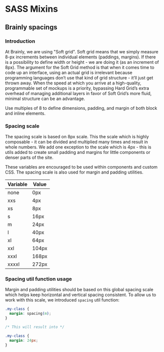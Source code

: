 # SASS Mixins

## Brainly spacings

### Introduction

At Brainly, we are using "Soft grid". Soft grid means that we simply measure 8-px
increments between individual elements (paddings, margins). If there is
a possibility to define width or height - we are doing it (as an increment
of 8px). The argument for the Soft Grid method is that when it comes
time to code up an interface, using an actual grid is irrelevant because
programming languages don’t use that kind of grid structure - it’ll just
get thrown away. When the speed at which you arrive at a high-quality,
programmable set of mockups is a priority, bypassing Hard Grid’s extra
overhead of managing additional layers in favor of Soft Grid’s more
fluid, minimal structure can be an advantage.

Use multiples of 8 to define dimensions, padding, and margin of both
block and inline elements.

### Spacing scale

The spacing scale is based on 8px scale. This the scale which is highly composable - it can be divided and multiplied many times and result in whole numbers. We add one exception to the scale which is 4px - this is utils added to create small padding and margins for little components or denser parts of the site.

These variables are encouraged to be used within components and custom CSS. The spacing scale is also used for margin and padding utilities.

| Variable | Value |
| -------- | ----- |
| none     | 0px   |
| xxs      | 4px   |
| xs       | 8px   |
| s        | 16px  |
| m        | 24px  |
| l        | 40px  |
| xl       | 64px  |
| xxl      | 104px |
| xxxl     | 168px |
| xxxxl    | 272px |

### Spacing util function usage

Margin and padding utilities should be based on this global spacing scale which helps keep horizontal and vertical spacing consistent. To allow us to work with this scale, we introduced `spacing` util function:

```css
.my-class {
  margin: spacing(m);
}

/* This will result into */

.my-class {
  margin: 24px;
}
```
